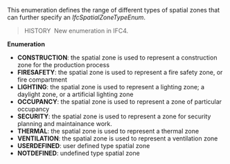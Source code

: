 ﻿This enumeration defines the range of different types of spatial zones that can further specify an _IfcSpatialZoneTypeEnum_.

> HISTORY&nbsp; New enumeration in IFC4.

**Enumeration**

*  **CONSTRUCTION**: the spatial zone is used to represent a construction zone for the production process 
*  **FIRESAFETY**: the spatial zone is used to represent a fire safety zone, or fire compartment 
*  **LIGHTING**: the spatial zone is used to represent a lighting zone; a daylight zone, or a artificial lighting zone 
*  **OCCUPANCY**: the spatial zone is used to represent a zone of particular occupancy 
*  **SECURITY**: the spatial zone is used to represent a zone for security planning and maintainance work. 
*  **THERMAL**: the spatial zone is used to represent a thermal zone 
*  **VENTILATION**: the spatial zone is used to represent a ventilation zone 
*  **USERDEFINED**: user defined type spatial zone 
*  **NOTDEFINED**: undefined type spatial zone